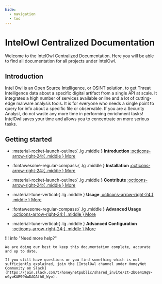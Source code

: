 ```yaml
---
hide:
  - navigation
  - toc
---
```


# IntelOwl Centralized Documentation

Welcome to the IntelOwl Centralized Documentation. Here you will be able to find all documentation for all projects under IntelOwl.

## Introduction

Intel Owl is an Open Source Intelligence, or OSINT solution, to get Threat Intelligence data about a specific digital artifact from a single API at scale. It integrates a high number of services available online and a lot of cutting-edge malware analysis tools. It is for everyone who needs a single point to query for info about a specific file or observable. If you are a Security Analyst, do not waste any more time in performing enrichment tasks! IntelOwl saves your time and allows you to concentrate on more serious tasks.

## Getting started

<div class="grid cards" markdown>

- :material-rocket-launch-outline:{ .lg .middle } **Introduction**
  [:octicons-arrow-right-24:{ .middle } More](IntelOwl/introduction.md)

- :fontawesome-regular-compass:{ .lg .middle } **Installation**
  [:octicons-arrow-right-24:{ .middle } More](IntelOwl/installation.md)

- :material-rocket-launch-outline:{ .lg .middle } **Contribute**
  [:octicons-arrow-right-24:{ .middle } More](IntelOwl/contribute.md)

- :material-tune-vertical:{ .lg .middle } **Usage**
  [:octicons-arrow-right-24:{ .middle } More](IntelOwl/usage.md)

- :fontawesome-regular-compass:{ .lg .middle } **Advanced Usage**
  [:octicons-arrow-right-24:{ .middle } More](IntelOwl/advanced_usage.md)

- :material-tune-vertical:{ .lg .middle } **Advanced Configuration**
  [:octicons-arrow-right-24:{ .middle } More](IntelOwl/advanced_configuration.md)

</div>

!!! info "Need more help?"

    We are doing our best to keep this documentation complete, accurate and up to date.

    If you still have questions or you find something which is not sufficiently explained, join the [IntelOwl channel under HoneyNet Community on Slack](https://join.slack.com/t/honeynetpublic/shared_invite/zt-2b6e419q9-oGyoKAE99WuDAQAfh0_Wyw).

</div>
<br /><br /><br />
